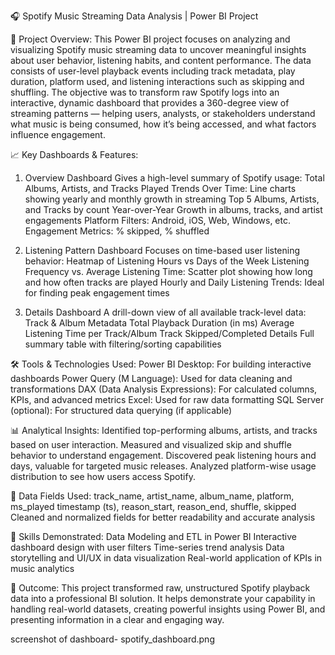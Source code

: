 🎧 Spotify Music Streaming Data Analysis | Power BI Project

📌 Project Overview:
This Power BI project focuses on analyzing and visualizing Spotify music streaming data to uncover meaningful insights about user behavior, listening habits, and content performance. The data consists of user-level playback events including track metadata, play duration, platform used, and listening interactions such as skipping and shuffling.
The objective was to transform raw Spotify logs into an interactive, dynamic dashboard that provides a 360-degree view of streaming patterns — helping users, analysts, or stakeholders understand what music is being consumed, how it’s being accessed, and what factors influence engagement.

📈 Key Dashboards & Features:
1. Overview Dashboard
Gives a high-level summary of Spotify usage:
Total Albums, Artists, and Tracks Played
Trends Over Time: Line charts showing yearly and monthly growth in streaming
Top 5 Albums, Artists, and Tracks by count
Year-over-Year Growth in albums, tracks, and artist engagements
Platform Filters: Android, iOS, Web, Windows, etc.
Engagement Metrics: % skipped, % shuffled

2. Listening Pattern Dashboard
Focuses on time-based user listening behavior:
Heatmap of Listening Hours vs Days of the Week
Listening Frequency vs. Average Listening Time: Scatter plot showing how long and how often tracks are played
Hourly and Daily Listening Trends: Ideal for finding peak engagement times

3. Details Dashboard
A drill-down view of all available track-level data:
Track & Album Metadata
Total Playback Duration (in ms)
Average Listening Time per Track/Album
Track Skipped/Completed Details
Full summary table with filtering/sorting capabilities

🛠 Tools & Technologies Used:
Power BI Desktop: For building interactive dashboards
Power Query (M Language): Used for data cleaning and transformations
DAX (Data Analysis Expressions): For calculated columns, KPIs, and advanced metrics
Excel: Used for raw data formatting
SQL Server (optional): For structured data querying (if applicable)

📊 Analytical Insights:
Identified top-performing albums, artists, and tracks based on user interaction.
Measured and visualized skip and shuffle behavior to understand engagement.
Discovered peak listening hours and days, valuable for targeted music releases.
Analyzed platform-wise usage distribution to see how users access Spotify.

📂 Data Fields Used:
track_name, artist_name, album_name, platform, ms_played
timestamp (ts), reason_start, reason_end, shuffle, skipped
Cleaned and normalized fields for better readability and accurate analysis

🧠 Skills Demonstrated:
Data Modeling and ETL in Power BI
Interactive dashboard design with user filters
Time-series trend analysis
Data storytelling and UI/UX in data visualization
Real-world application of KPIs in music analytics

🚀 Outcome:
This project transformed raw, unstructured Spotify playback data into a professional BI solution. It helps demonstrate your capability in handling real-world datasets, creating powerful insights using Power BI, and presenting information in a clear and engaging way.

screenshot of dashboard- spotify_dashboard.png
